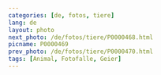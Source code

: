 ```yaml
---
categories: [de, fotos, tiere]
lang: de
layout: photo
next_photo: /de/fotos/tiere/P0000468.html
picname: P0000469
prev_photo: /de/fotos/tiere/P0000470.html
tags: [Animal, Fotofalle, Geier]
---
```

